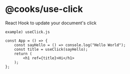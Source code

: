# @cooks/use-click

React Hook to update your document's click
```
example) useClick.js

const App = () => {
    const sayHello = () => console.log("Hello World");
    const title = useClick(sayHello);
    return (
        <h1 ref={title}>Hi</h1>
    );
};
```